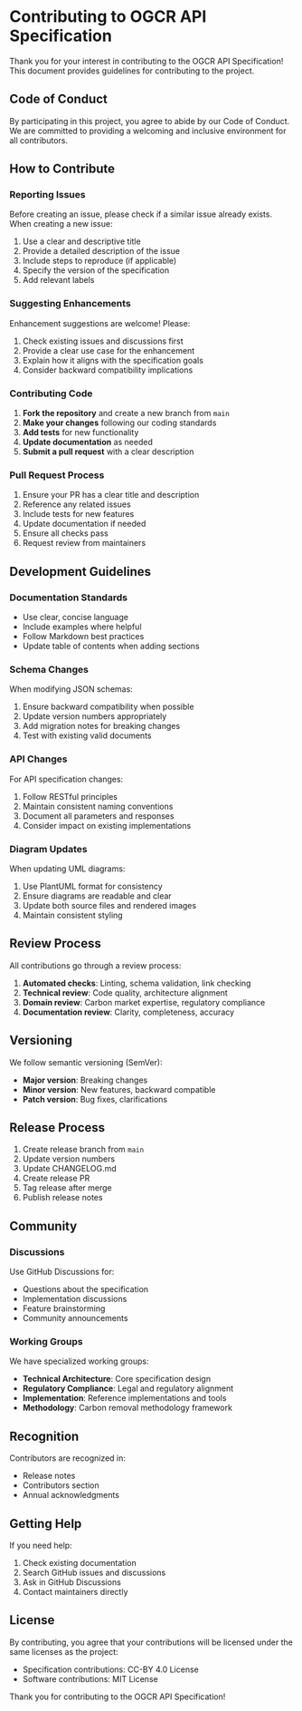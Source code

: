 # Contributing to OGCR API Specification

Thank you for your interest in contributing to the OGCR API Specification! This document provides guidelines for contributing to the project.

## Code of Conduct

By participating in this project, you agree to abide by our Code of Conduct. We are committed to providing a welcoming and inclusive environment for all contributors.

## How to Contribute

### Reporting Issues

Before creating an issue, please check if a similar issue already exists. When creating a new issue:

1. Use a clear and descriptive title
2. Provide a detailed description of the issue
3. Include steps to reproduce (if applicable)
4. Specify the version of the specification
5. Add relevant labels

### Suggesting Enhancements

Enhancement suggestions are welcome! Please:

1. Check existing issues and discussions first
2. Provide a clear use case for the enhancement
3. Explain how it aligns with the specification goals
4. Consider backward compatibility implications

### Contributing Code

1. **Fork the repository** and create a new branch from `main`
2. **Make your changes** following our coding standards
3. **Add tests** for new functionality
4. **Update documentation** as needed
5. **Submit a pull request** with a clear description

### Pull Request Process

1. Ensure your PR has a clear title and description
2. Reference any related issues
3. Include tests for new features
4. Update documentation if needed
5. Ensure all checks pass
6. Request review from maintainers

## Development Guidelines

### Documentation Standards

- Use clear, concise language
- Include examples where helpful
- Follow Markdown best practices
- Update table of contents when adding sections

### Schema Changes

When modifying JSON schemas:

1. Ensure backward compatibility when possible
2. Update version numbers appropriately
3. Add migration notes for breaking changes
4. Test with existing valid documents

### API Changes

For API specification changes:

1. Follow RESTful principles
2. Maintain consistent naming conventions
3. Document all parameters and responses
4. Consider impact on existing implementations

### Diagram Updates

When updating UML diagrams:

1. Use PlantUML format for consistency
2. Ensure diagrams are readable and clear
3. Update both source files and rendered images
4. Maintain consistent styling

## Review Process

All contributions go through a review process:

1. **Automated checks**: Linting, schema validation, link checking
2. **Technical review**: Code quality, architecture alignment
3. **Domain review**: Carbon market expertise, regulatory compliance
4. **Documentation review**: Clarity, completeness, accuracy

## Versioning

We follow semantic versioning (SemVer):

- **Major version**: Breaking changes
- **Minor version**: New features, backward compatible
- **Patch version**: Bug fixes, clarifications

## Release Process

1. Create release branch from `main`
2. Update version numbers
3. Update CHANGELOG.md
4. Create release PR
5. Tag release after merge
6. Publish release notes

## Community

### Discussions

Use GitHub Discussions for:
- Questions about the specification
- Implementation discussions
- Feature brainstorming
- Community announcements

### Working Groups

We have specialized working groups:
- **Technical Architecture**: Core specification design
- **Regulatory Compliance**: Legal and regulatory alignment
- **Implementation**: Reference implementations and tools
- **Methodology**: Carbon removal methodology framework

## Recognition

Contributors are recognized in:
- Release notes
- Contributors section
- Annual acknowledgments

## Getting Help

If you need help:

1. Check existing documentation
2. Search GitHub issues and discussions
3. Ask in GitHub Discussions
4. Contact maintainers directly

## License

By contributing, you agree that your contributions will be licensed under the same licenses as the project:
- Specification contributions: CC-BY 4.0 License
- Software contributions: MIT License

Thank you for contributing to the OGCR API Specification!

